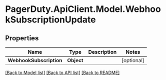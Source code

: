 # PagerDuty.ApiClient.Model.WebhookSubscriptionUpdate
## Properties

Name | Type | Description | Notes
------------ | ------------- | ------------- | -------------
**WebhookSubscription** | **Object** |  | [optional] 

[[Back to Model list]](../README.md#documentation-for-models) [[Back to API list]](../README.md#documentation-for-api-endpoints) [[Back to README]](../README.md)

